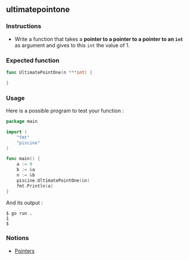 ## ultimatepointone

### Instructions

- Write a function that takes a **pointer to a pointer to a pointer to an `int`** as argument and gives to this `int` the value of 1.

### Expected function

```go
func UltimatePointOne(n ***int) {

}
```

### Usage

Here is a possible program to test your function :

```go
package main

import (
	"fmt"
	"piscine"
)

func main() {
	a := 0
	b := &a
	n := &b
	piscine.UltimatePointOne(&n)
	fmt.Println(a)
}
```

And its output :

```console
$ go run .
1
$
```

### Notions

- [Pointers](https://golang.org/ref/spec#Pointer_types)